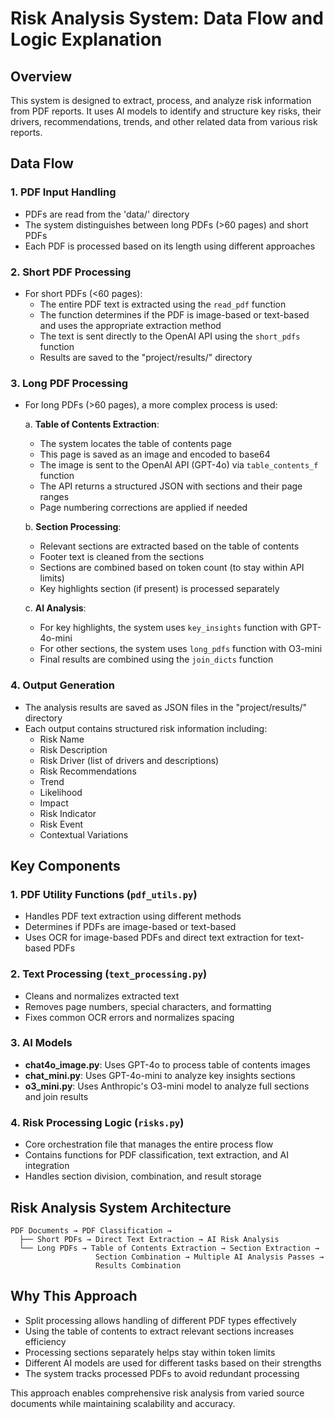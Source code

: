 # Risk Analysis System: Data Flow and Logic Explanation

## Overview
This system is designed to extract, process, and analyze risk information from PDF reports. It uses AI models to identify and structure key risks, their drivers, recommendations, trends, and other related data from various risk reports.

## Data Flow

### 1. PDF Input Handling
- PDFs are read from the 'data/' directory
- The system distinguishes between long PDFs (>60 pages) and short PDFs
- Each PDF is processed based on its length using different approaches

### 2. Short PDF Processing
- For short PDFs (<60 pages):
  - The entire PDF text is extracted using the `read_pdf` function
  - The function determines if the PDF is image-based or text-based and uses the appropriate extraction method
  - The text is sent directly to the OpenAI API using the `short_pdfs` function
  - Results are saved to the "project/results/" directory

### 3. Long PDF Processing
- For long PDFs (>60 pages), a more complex process is used:
  
  a. **Table of Contents Extraction**:
  - The system locates the table of contents page
  - This page is saved as an image and encoded to base64
  - The image is sent to the OpenAI API (GPT-4o) via `table_contents_f` function
  - The API returns a structured JSON with sections and their page ranges
  - Page numbering corrections are applied if needed

  b. **Section Processing**:
  - Relevant sections are extracted based on the table of contents
  - Footer text is cleaned from the sections
  - Sections are combined based on token count (to stay within API limits)
  - Key highlights section (if present) is processed separately

  c. **AI Analysis**:
  - For key highlights, the system uses `key_insights` function with GPT-4o-mini
  - For other sections, the system uses `long_pdfs` function with O3-mini
  - Final results are combined using the `join_dicts` function

### 4. Output Generation
- The analysis results are saved as JSON files in the "project/results/" directory
- Each output contains structured risk information including:
  - Risk Name
  - Risk Description
  - Risk Driver (list of drivers and descriptions)
  - Risk Recommendations
  - Trend
  - Likelihood
  - Impact
  - Risk Indicator
  - Risk Event
  - Contextual Variations

## Key Components

### 1. PDF Utility Functions (`pdf_utils.py`)
- Handles PDF text extraction using different methods
- Determines if PDFs are image-based or text-based
- Uses OCR for image-based PDFs and direct text extraction for text-based PDFs

### 2. Text Processing (`text_processing.py`)
- Cleans and normalizes extracted text
- Removes page numbers, special characters, and formatting
- Fixes common OCR errors and normalizes spacing

### 3. AI Models
- **chat4o_image.py**: Uses GPT-4o to process table of contents images
- **chat_mini.py**: Uses GPT-4o-mini to analyze key insights sections
- **o3_mini.py**: Uses Anthropic's O3-mini model to analyze full sections and join results

### 4. Risk Processing Logic (`risks.py`)
- Core orchestration file that manages the entire process flow
- Contains functions for PDF classification, text extraction, and AI integration
- Handles section division, combination, and result storage

## Risk Analysis System Architecture

```
PDF Documents → PDF Classification → 
  ├── Short PDFs → Direct Text Extraction → AI Risk Analysis
  └── Long PDFs → Table of Contents Extraction → Section Extraction → 
                   Section Combination → Multiple AI Analysis Passes → 
                   Results Combination
```

## Why This Approach
- Split processing allows handling of different PDF types effectively
- Using the table of contents to extract relevant sections increases efficiency
- Processing sections separately helps stay within token limits
- Different AI models are used for different tasks based on their strengths
- The system tracks processed PDFs to avoid redundant processing

This approach enables comprehensive risk analysis from varied source documents while maintaining scalability and accuracy.